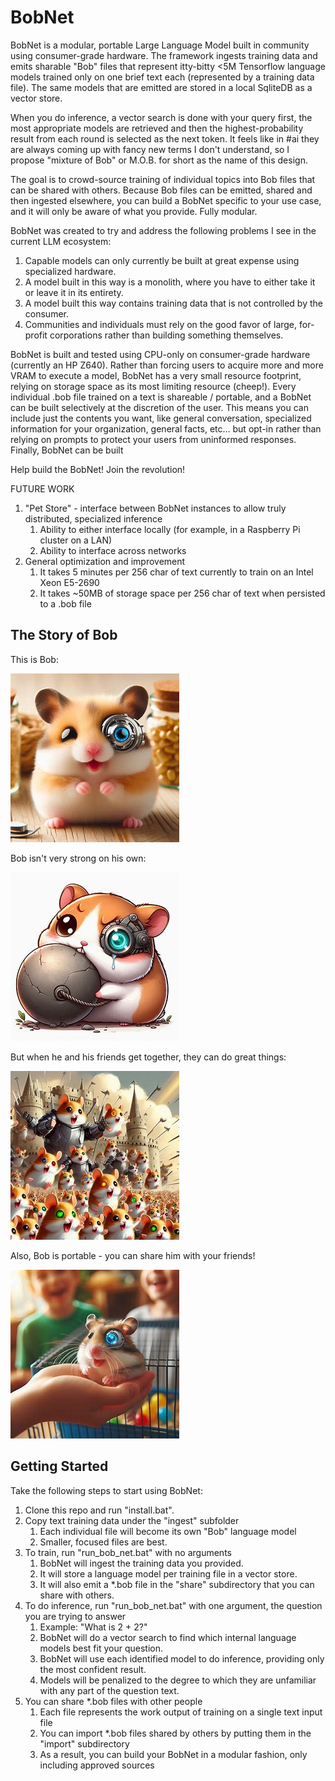 # BobNet
BobNet is a modular, portable Large Language Model built in community using consumer-grade hardware. The framework ingests training data and emits sharable "Bob" files that represent itty-bitty <5M Tensorflow language models trained only on one brief text each (represented by a training data file). The same models that are emitted are stored in a local SqliteDB as a vector store.

When you do inference, a vector search is done with your query first, the most appropriate models are retrieved and then the highest-probability result from each round is selected as the next token. It feels like in #ai they are always coming up with fancy new terms I don't understand, so I propose "mixture of Bob" or M.O.B. for short as the name of this design.

The goal is to crowd-source training of individual topics into Bob files that can be shared with others. Because Bob files can be emitted, shared and then ingested elsewhere, you can build a BobNet specific to your use case, and it will only be aware of what you provide. Fully modular.

BobNet was created to try and address the following problems I see in the current LLM ecosystem:

1. Capable models can only currently be built at great expense using specialized hardware.
2. A model built in this way is a monolith, where you have to either take it or leave it in its entirety.
3. A model built this way contains training data that is not controlled by the consumer.
4. Communities and individuals must rely on the good favor of large, for-profit corporations rather than building something themselves.

BobNet is built and tested using CPU-only on consumer-grade hardware (currently an HP Z640). Rather than forcing users to acquire more and more VRAM to execute a model, BobNet has a very small resource footprint, relying on storage space as its most limiting resource (cheep!). Every individual .bob file trained on a text is shareable / portable, and a BobNet can be built selectively at the discretion of the user. This means you can include just the contents you want, like general conversation, specialized information for your organization, general facts, etc... but opt-in rather than relying on prompts to protect your users from uninformed responses. Finally, BobNet can be built

Help build the BobNet! Join the revolution!

FUTURE WORK
1. "Pet Store" - interface between BobNet instances to allow truly distributed, specialized inference
    1. Ability to either interface locally (for example, in a Raspberry Pi cluster on a LAN)
    2. Ability to interface across networks
2. General optimization and improvement
    1. It takes 5 minutes per 256 char of text currently to train on an Intel Xeon E5-2690
    2. It takes ~50MB of storage space per 256 char of text when persisted to a .bob file

## The Story of Bob

This is Bob:

![alt text](images/bob.png)

Bob isn't very strong on his own:

![alt text](images/bob_not_strong.png)

But when he and his friends get together, they can do great things:

![alt text](images/bob_together.png)

Also, Bob is portable - you can share him with your friends!

![alt text](images/bob_shared.png)

## Getting Started

Take the following steps to start using BobNet:

1. Clone this repo and run "install.bat".
2. Copy text training data under the "ingest" subfolder
    1. Each individual file will become its own "Bob" language model
    2. Smaller, focused files are best.
3. To train, run "run_bob_net.bat" with no arguments
    1. BobNet will ingest the training data you provided.
    2. It will store a language model per training file in a vector store.
    3. It will also emit a *.bob file in the "share" subdirectory that you can share with others.
4. To do inference, run "run_bob_net.bat" with one argument, the question you are trying to answer
    1. Example: "What is 2 + 2?"
    2. BobNet will do a vector search to find which internal language models best fit your question.
    3. BobNet will use each identified model to do inference, providing only the most confident result.
    4. Models will be penalized to the degree to which they are unfamiliar with any part of the question text.
5. You can share *.bob files with other people
    1. Each file represents the work output of training on a single text input file
    2. You can import *.bob files shared by others by putting them in the "import" subdirectory
    3. As a result, you can build your BobNet in a modular fashion, only including approved sources